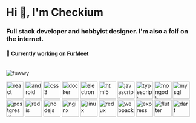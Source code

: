 <h1>Hi 👋, I'm Checkium</h1>
<h3>Full stack developer and hobbyist designer. I'm also a folf on the internet.</h3>

<h4>🔭 Currently working on <a href="https://github.com/FurMeet">FurMeet</a></h4>


<br/>
<a>
<img src="https://github-readme-stats.vercel.app/api?username=fuwwy&show_icons=true&theme=dracula&count_private=true" alt="fuwwy" />
</a>
<br/>

<img src="https://devicons.github.io/devicon/devicon.git/icons/react/react-original-wordmark.svg" alt="react" width="45" height="45"/> <img src="https://devicons.github.io/devicon/devicon.git/icons/android/android-original-wordmark.svg" alt="android" width="45" height="45"/> <img src="https://devicons.github.io/devicon/devicon.git/icons/css3/css3-original-wordmark.svg" alt="css3" width="45" height="45"/> <img src="https://devicons.github.io/devicon/devicon.git/icons/docker/docker-original-wordmark.svg" alt="docker" width="45" height="45"/> <img src="https://devicons.github.io/devicon/devicon.git/icons/electron/electron-original.svg" alt="electron" width="45" height="45"/> <img src="https://devicons.github.io/devicon/devicon.git/icons/html5/html5-original-wordmark.svg" alt="html5" width="45" height="45"/> <img src="https://devicons.github.io/devicon/devicon.git/icons/javascript/javascript-original.svg" alt="javascript" width="45" height="45"/> <img src="https://devicons.github.io/devicon/devicon.git/icons/typescript/typescript-original.svg" alt="typescript" width="45" height="45"/> <img src="https://devicons.github.io/devicon/devicon.git/icons/mongodb/mongodb-original-wordmark.svg" alt="mongodb" width="45" height="45"/> <img src="https://devicons.github.io/devicon/devicon.git/icons/mysql/mysql-original-wordmark.svg" alt="mysql" width="45" height="45"/> <img src="https://devicons.github.io/devicon/devicon.git/icons/postgresql/postgresql-original-wordmark.svg" alt="postgresql" width="45" height="45"/> <img src="https://devicons.github.io/devicon/devicon.git/icons/redis/redis-original-wordmark.svg" alt="redis" width="45" height="45"/> <img src="https://devicons.github.io/devicon/devicon.git/icons/nodejs/nodejs-original-wordmark.svg" alt="nodejs" width="45" height="45"/> <img src="https://devicons.github.io/devicon/devicon.git/icons/nginx/nginx-original.svg" alt="nginx" width="45" height="45"/> <img src="https://devicons.github.io/devicon/devicon.git/icons/linux/linux-original.svg" alt="linux" width="45" height="45"/> <img src="https://devicons.github.io/devicon/devicon.git/icons/redux/redux-original.svg" alt="redux" width="45" height="45"/> <img src="https://devicons.github.io/devicon/devicon.git/icons/webpack/webpack-original.svg" alt="webpack" width="45" height="45"/> <img src="https://devicons.github.io/devicon/devicon.git/icons/express/express-original-wordmark.svg" alt="express" width="45" height="45"/> <img src="https://cdn.jsdelivr.net/npm/simple-icons@3.1.0/icons/flutter.svg" alt="flutter" width="45" height="45"/> <img src="https://cdn.jsdelivr.net/npm/simple-icons@3.1.0/icons/dart.svg" alt="dart" width="45" height="45"/>
